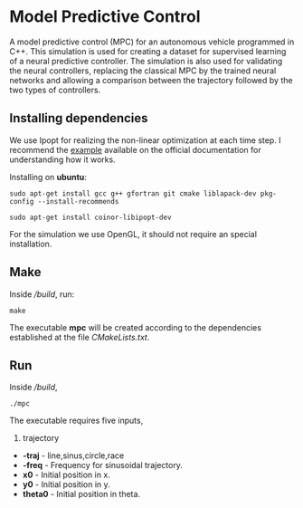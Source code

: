 # Model Predictive Control
A model predictive control (MPC) for an autonomous vehicle programmed in C++. This simulation is used for creating a dataset for supervised learning of a neural predictive controller. The simulation is also used for validating the neural controllers, replacing the classical MPC by the trained neural networks and allowing a comparison between the trajectory followed by the two types of controllers.

## Installing dependencies

We use Ipopt for realizing the non-linear optimization at each time step. I recommend the [example](https://www.coin-or.org/CppAD/Doc/ipopt_solve_get_started.cpp.htm) available on the official documentation for understanding how it works.

Installing on **ubuntu**:

```
sudo apt-get install gcc g++ gfortran git cmake liblapack-dev pkg-config --install-recommends
```
```
sudo apt-get install coinor-libipopt-dev
```

For the simulation we use OpenGL, it should not require an special installation.

## Make
Inside */build*, run:

```
make
```
 The executable **mpc** will be created according to the dependencies established at the file *CMakeLists.txt*.

## Run
Inside */build*,

```
./mpc  
```

The executable requires five inputs,

1. trajectory
  * **-traj** -  line,sinus,circle,race
  * **-freq** -  Frequency for sinusoidal trajectory.
  * **x0** -  Initial position in x.
  * **y0** -  Initial position in y.
  * **theta0** -  Initial position in theta.
